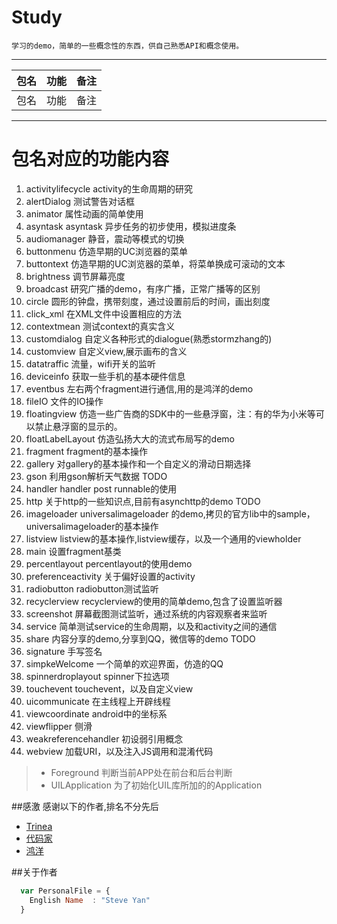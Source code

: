 # Study
    
    学习的demo，简单的一些概念性的东西，供自己熟悉API和概念使用。
    
---
| 包名        | 功能   |  备注  |
| --------    | -----: | :----: |
| 包名  |  功能 |  备注  |


-----------
# 包名对应的功能内容

1. activitylifecycle activity的生命周期的研究
1. alertDialog       测试警告对话框
1. animator          属性动画的简单使用
1. asyntask asyntask 异步任务的初步使用，模拟进度条
1. audiomanager      静音，震动等模式的切换
1. buttonmenu 仿造早期的UC浏览器的菜单
1. buttontext 仿造早期的UC浏览器的菜单，将菜单换成可滚动的文本
1. brightness 调节屏幕亮度
1. broadcast  研究广播的demo，有序广播，正常广播等的区别
1. circle     圆形的钟盘，携带刻度，通过设置前后的时间，画出刻度
1. click_xml 在XML文件中设置相应的方法
1. contextmean 测试context的真实含义
1. customdialog 自定义各种形式的dialogue(熟悉stormzhang的)
1. customview 自定义view,展示画布的含义
1. datatraffic  流量，wifi开关的监听
1. deviceinfo   获取一些手机的基本硬件信息
1. eventbus   左右两个fragment进行通信,用的是鸿洋的demo
1. fileIO   文件的IO操作
1. floatingview    仿造一些广告商的SDK中的一些悬浮窗，注：有的华为小米等可以禁止悬浮窗的显示的。
1. floatLabelLayout    仿造弘扬大大的流式布局写的demo
1. fragment   fragment的基本操作
1. gallery   对gallery的基本操作和一个自定义的滑动日期选择
1. gson    利用gson解析天气数据 TODO
1. handler    handler post runnable的使用
1. http    关于http的一些知识点,目前有asynchttp的demo TODO
1. imageloader    universalimageloader 的demo,拷贝的官方lib中的sample，universalimageloader的基本操作
1. listview   listview的基本操作,listview缓存，以及一个通用的viewholder 
1. main   设置fragment基类  
1. percentlayout   percentlayout的使用demo  
1. preferenceactivity   关于偏好设置的activity
1. radiobutton   radiobutton测试监听
1. recyclerview   recyclerview的使用的简单demo,包含了设置监听器
1. screenshot    屏幕截图测试监听，通过系统的内容观察者来监听 
1. service   简单测试service的生命周期，以及和activity之间的通信
1. share   内容分享的demo,分享到QQ，微信等的demo TODO
1. signature   手写签名
1. simpkeWelcome   一个简单的欢迎界面，仿造的QQ 
1. spinnerdroplayout   spinner下拉选项 
1. touchevent   touchevent，以及自定义view 
1. uicommunicate   在主线程上开辟线程 
1. viewcoordinate   android中的坐标系
1. viewflipper   侧滑
1. weakreferencehandler   初设弱引用概念
1. webview   加载URI，以及注入JS调用和混淆代码




> * Foreground 判断当前APP处在前台和后台判断
> * UILApplication 为了初始化UIL库所加的的Application


##感激
感谢以下的作者,排名不分先后

* [Trinea](https://github.com/Trinea) 
* [代码家](https://github.com/daimajia)
* [鸿洋](http://blog.csdn.net/lmj623565791)

##关于作者

```javascript
  var PersonalFile = {
    English Name  : "Steve Yan"
  }
```


